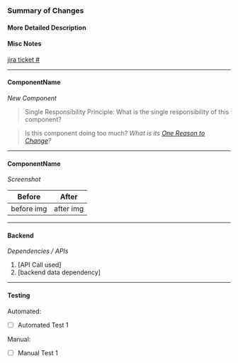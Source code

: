 ### Summary of Changes

#### More Detailed Description

#### Misc Notes

[jira ticket #](https://ambient-ai.atlassian.net/browse/ENG-#)

---

####  ComponentName
_New Component_
> Single Responsibility Principle: What is the single responsibility of this component?

> Is this component doing too much? 
>_What is its [One Reason to Change](https://blog.bitsrc.io/tiny-components-what-can-go-wrong-d6aa42d71370)?_ 

---

#### ComponentName
_Screenshot_

  Before      |       After
------------- | ---------------
before img    | after img

---

#### Backend 
_Dependencies / APIs_
1. [API Call used]
2. [backend data dependency]

--- 
                                                                  
#### Testing
Automated:
- [ ] Automated Test 1

Manual: 
- [ ] Manual Test 1
